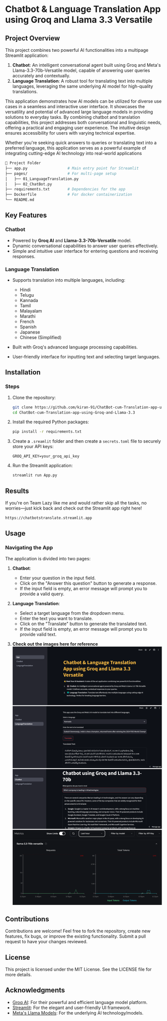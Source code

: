 # Chatbot & Language Translation App using Groq and Llama 3.3 Versatile

## Project Overview

This project combines two powerful AI functionalities into a multipage Streamlit application:

1. **Chatbot**: An intelligent conversational agent built using Groq and Meta's Llama-3.3-70b-Versatile model, capable of answering user queries accurately and contextually.
2. **Language Translation**: A robust tool for translating text into multiple languages, leveraging the same underlying AI model for high-quality translations.

This application demonstrates how AI models can be utilized for diverse use cases in a seamless and interactive user interface. It showcases the versatility and potential of advanced large language models in providing solutions to everyday tasks. By combining chatbot and translation capabilities, this project addresses both conversational and linguistic needs, offering a practical and engaging user experience. The intuitive design ensures accessibility for users with varying technical expertise.

Whether you're seeking quick answers to queries or translating text into a preferred language, this application serves as a powerful example of integrating cutting-edge AI technology into real-world applications

```bash
📁 Project Folder
├── app.py                  # Main entry point for Streamlit
├── pages/                  # For multi-page setup
│   ├── 01_LanguageTranslation.py
│   ├── 02_ChatBot.py
├── requirements.txt        # Dependencies for the app
├── Dockerfile              # For docker containerization
└── README.md
```


## Key Features

### Chatbot
- Powered by **Groq AI** and **Llama-3.3-70b-Versatile** model.
- Dynamic conversational capabilities to answer user queries effectively.
- Simple and intuitive user interface for entering questions and receiving responses.

### Language Translation
- Supports translation into multiple languages, including:
  - Hindi
  - Telugu
  - Kannada
  - Tamil
  - Malayalam
  - Marathi
  - French
  - Spanish
  - Japanese
  - Chinese (Simplified)
  
- Built with Groq's advanced language processing capabilities.
- User-friendly interface for inputting text and selecting target languages.


## Installation

### Steps

1. Clone the repository:

   ```bash
   git clone https://github.com/kiran-91/ChatBot-cum-Translation-app-using-Groq-and-Llama-3.3.git
   cd ChatBot-cum-Translation-app-using-Groq-and-Llama-3.3
   ```

2. Install the required Python packages:

   ```bash
   pip install -r requirements.txt
   ```

3. Create a `.sreamlit` folder and then create a `secrets.toml` file to securely store your API keys:

   ```env
   GROQ_API_KEY=your_groq_api_key
   ```

4. Run the Streamlit application:

   ```bash
   streamlit run App.py
   ```

## Results
If you're on Team Lazy like me and would rather skip all the tasks, no worries—just kick back and check out the Streamlit app right here!
   ```bash
   https://chatbotstranslate.streamlit.app
   ```


## Usage

### Navigating the App

The application is divided into two pages:

1. **Chatbot**:
   - Enter your question in the input field.
   - Click on the "Answer this question" button to generate a response.
   - If the input field is empty, an error message will prompt you to provide a valid query.

2. **Language Translation**:
   - Select a target language from the dropdown menu.
   - Enter the text you want to translate.
   - Click on the "Translate" button to generate the translated text.
   - If the input field is empty, an error message will prompt you to provide valid text.

3. **Check out the images here for reference**
![alt text](image.png)
![alt text](image-1.png)
![alt text](image-2.png)
![alt text](image-3.png)


## Contributions

Contributions are welcome! Feel free to fork the repository, create new features, fix bugs, or improve the existing functionality. Submit a pull request to have your changes reviewed.

## License

This project is licensed under the MIT License. See the LICENSE file for more details.

## Acknowledgments

- [Groq AI](https://www.groq.com/): For their powerful and efficient language model platform.
- [Streamlit](https://streamlit.io/): For the elegant and user-friendly UI framework.
- [Meta's Llama Models](https://ai.facebook.com/tools/llama): For the underlying AI technology/models.

